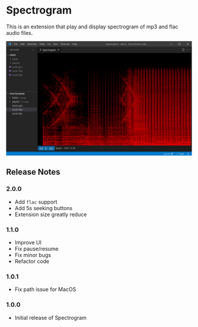 # Spectrogram
This is an extension that play and display spectrogram of mp3 and flac audio files.

![](media/spec-sc3.png)

## Release Notes

### 2.0.0
- Add `flac` support
- Add 5s seeking buttons
- Extension size greatly reduce

### 1.1.0
- Improve UI
- Fix pause/resume
- Fix minor bugs
- Refactor code

### 1.0.1
- Fix path issue for MacOS

### 1.0.0
- Initial release of Spectrogram
